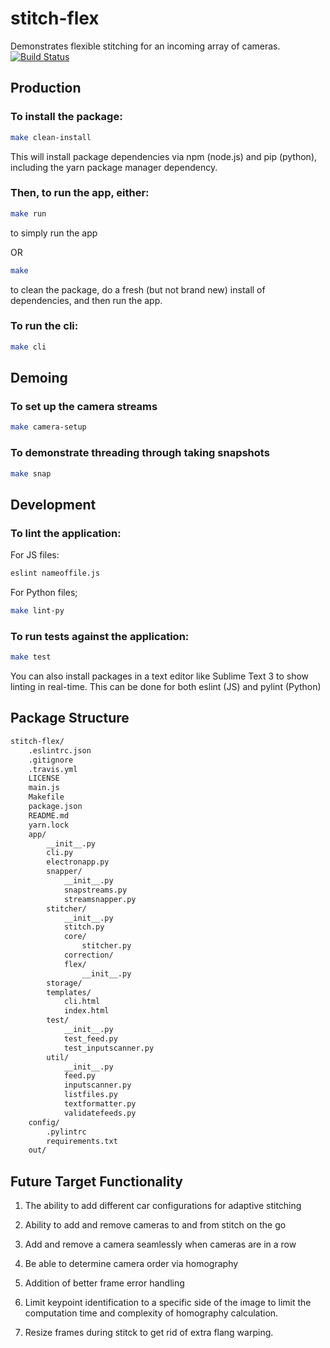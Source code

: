 # stitch-flex
Demonstrates flexible stitching for an incoming array of cameras.
[![Build Status](https://travis-ci.org/360ls/stitch-flex.svg?branch=master)](https://travis-ci.org/360ls/stitch-flex)

## Production

### To install the package:

```bash
make clean-install
```

This will install package dependencies via npm (node.js) and pip (python), including the yarn package manager dependency.

### Then, to run the app, either:

```bash
make run
```
to simply run the app

OR

```bash
make
```

to clean the package, do a fresh (but not brand new) install of dependencies, and then run the app.

### To run the cli:
```bash
make cli
```

## Demoing

### To set up the camera streams
```bash
make camera-setup
```

### To demonstrate threading through taking snapshots
```bash
make snap
```

## Development

### To lint the application:

For JS files:
```bash
eslint nameoffile.js
```

For Python files;
```bash
make lint-py
```

### To run tests against the application:

```bash
make test
```

You can also install packages in a text editor like Sublime Text 3 to show linting in real-time. This can be done for both eslint (JS) and pylint (Python)

## Package Structure
```bash
stitch-flex/
    .eslintrc.json
    .gitignore
    .travis.yml
    LICENSE
    main.js
    Makefile
    package.json
    README.md
    yarn.lock
    app/
        __init__.py
        cli.py
        electronapp.py
        snapper/
            __init__.py
            snapstreams.py
            streamsnapper.py
        stitcher/
            __init__.py
            stitch.py
            core/
                stitcher.py
            correction/
            flex/
                __init__.py
        storage/
        templates/
            cli.html
            index.html
        test/
            __init__.py
            test_feed.py
            test_inputscanner.py
        util/
            __init__.py
            feed.py
            inputscanner.py
            listfiles.py
            textformatter.py
            validatefeeds.py
    config/
        .pylintrc
        requirements.txt
    out/
```

## Future Target Functionality
1. The ability to add different car configurations for adaptive stitching

2. Ability to add and remove cameras to and from stitch on the go

3. Add and remove a camera seamlessly when cameras are in a row

4. Be able to determine camera order via homography

5. Addition of better frame error handling

6. Limit keypoint identification to a specific side of the image to limit the computation time and complexity of homography calculation.

7. Resize frames during stitck to get rid of extra flang warping.